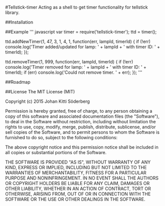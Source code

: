 #Tellstick-timer
Acting as a shell to get timer functionality for tellstick library.

##Installation

##Example
''' javascript
var timer = require('tellstick-timer');
ttd = timer();

ttd.addNewTimer(1, 47, 3, 1, 4, 1, function(err, lampId, timerId) {
  if (!err) console.log('Timer added/updated for lamp: ' + lampId + ' with timer ID: ' + timerId);
});

ttd.removeTimer(1, 999, function(err, lampId, timerId) {
  if (!err) console.log('Timer removed for lamp: ' + lampId + ' with timer ID: ' + timerId);
  if (err) console.log('Could not remove timer. ' + err);
});
'''

##Roadmap

##License
The MIT License (MIT)

Copyright (c) 2015 Johan Kitti Söderberg

Permission is hereby granted, free of charge, to any person obtaining a copy
of this software and associated documentation files (the "Software"), to deal
in the Software without restriction, including without limitation the rights
to use, copy, modify, merge, publish, distribute, sublicense, and/or sell
copies of the Software, and to permit persons to whom the Software is
furnished to do so, subject to the following conditions:

The above copyright notice and this permission notice shall be included in all
copies or substantial portions of the Software.

THE SOFTWARE IS PROVIDED "AS IS", WITHOUT WARRANTY OF ANY KIND, EXPRESS OR
IMPLIED, INCLUDING BUT NOT LIMITED TO THE WARRANTIES OF MERCHANTABILITY,
FITNESS FOR A PARTICULAR PURPOSE AND NONINFRINGEMENT. IN NO EVENT SHALL THE
AUTHORS OR COPYRIGHT HOLDERS BE LIABLE FOR ANY CLAIM, DAMAGES OR OTHER
LIABILITY, WHETHER IN AN ACTION OF CONTRACT, TORT OR OTHERWISE, ARISING FROM,
OUT OF OR IN CONNECTION WITH THE SOFTWARE OR THE USE OR OTHER DEALINGS IN THE
SOFTWARE.
